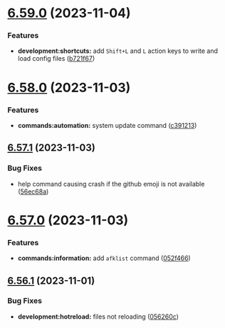 # [6.59.0](https://github.com/onesoft-sudo/sudobot/compare/v6.58.0...v6.59.0) (2023-11-04)


### Features

* **development:shortcuts:** add `Shift+L` and `L` action keys to write and load config files ([b721f67](https://github.com/onesoft-sudo/sudobot/commit/b721f67ddd625b804d79e54e3276013d5626a193))



# [6.58.0](https://github.com/onesoft-sudo/sudobot/compare/v6.57.1...v6.58.0) (2023-11-03)


### Features

* **commands:automation:** system update command ([c391213](https://github.com/onesoft-sudo/sudobot/commit/c3912139455ecea64e1fb2dadacbe9f3fe5d901e))



## [6.57.1](https://github.com/onesoft-sudo/sudobot/compare/v6.57.0...v6.57.1) (2023-11-03)


### Bug Fixes

* help command causing crash if the github emoji is not available ([56ec68a](https://github.com/onesoft-sudo/sudobot/commit/56ec68a6c904cb0164d1443cca6fb13d78dfcb00))



# [6.57.0](https://github.com/onesoft-sudo/sudobot/compare/v6.56.1...v6.57.0) (2023-11-03)


### Features

* **commands:information:** add `afklist` command ([052f466](https://github.com/onesoft-sudo/sudobot/commit/052f466178400a619836014dd40340d93217d8fb))



## [6.56.1](https://github.com/onesoft-sudo/sudobot/compare/v6.56.0...v6.56.1) (2023-11-01)


### Bug Fixes

* **development:hotreload:** files not reloading ([056260c](https://github.com/onesoft-sudo/sudobot/commit/056260ca61da4cd790dcd2292e780ba062d1d8e1))



